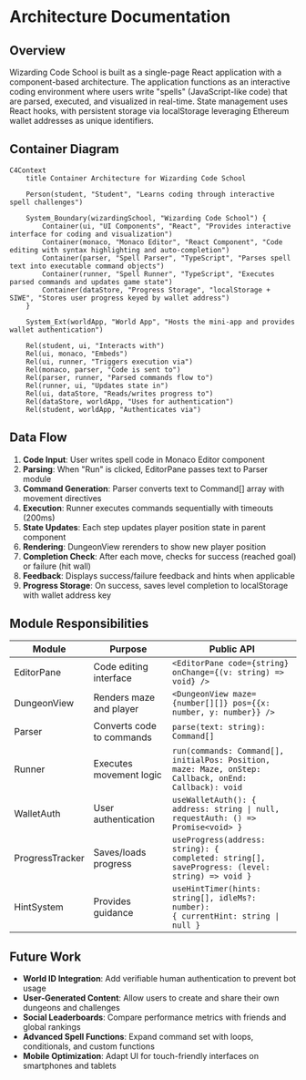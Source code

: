 # Architecture Documentation

## Overview

Wizarding Code School is built as a single-page React application with a
component-based architecture. The application functions as an interactive coding
environment where users write "spells" (JavaScript-like code) that are parsed,
executed, and visualized in real-time. State management uses React hooks, with
persistent storage via localStorage leveraging Ethereum wallet addresses as
unique identifiers.

## Container Diagram

```mermaid
C4Context
    title Container Architecture for Wizarding Code School

    Person(student, "Student", "Learns coding through interactive spell challenges")

    System_Boundary(wizardingSchool, "Wizarding Code School") {
        Container(ui, "UI Components", "React", "Provides interactive interface for coding and visualization")
        Container(monaco, "Monaco Editor", "React Component", "Code editing with syntax highlighting and auto-completion")
        Container(parser, "Spell Parser", "TypeScript", "Parses spell text into executable command objects")
        Container(runner, "Spell Runner", "TypeScript", "Executes parsed commands and updates game state")
        Container(dataStore, "Progress Storage", "localStorage + SIWE", "Stores user progress keyed by wallet address")
    }

    System_Ext(worldApp, "World App", "Hosts the mini-app and provides wallet authentication")

    Rel(student, ui, "Interacts with")
    Rel(ui, monaco, "Embeds")
    Rel(ui, runner, "Triggers execution via")
    Rel(monaco, parser, "Code is sent to")
    Rel(parser, runner, "Parsed commands flow to")
    Rel(runner, ui, "Updates state in")
    Rel(ui, dataStore, "Reads/writes progress to")
    Rel(dataStore, worldApp, "Uses for authentication")
    Rel(student, worldApp, "Authenticates via")
```

## Data Flow

1. **Code Input**: User writes spell code in Monaco Editor component
2. **Parsing**: When "Run" is clicked, EditorPane passes text to Parser module
3. **Command Generation**: Parser converts text to Command[] array with movement directives
4. **Execution**: Runner executes commands sequentially with timeouts (200ms)
5. **State Updates**: Each step updates player position state in parent component
6. **Rendering**: DungeonView rerenders to show new player position
7. **Completion Check**: After each move, checks for success (reached goal) or failure
   (hit wall)
8. **Feedback**: Displays success/failure feedback and hints when applicable
9. **Progress Storage**: On success, saves level completion to localStorage with wallet
   address key

## Module Responsibilities

| Module          | Purpose                   | Public API                                                                                                 |
| --------------- | ------------------------- | ---------------------------------------------------------------------------------------------------------- |
| EditorPane      | Code editing interface    | `<EditorPane code={string} onChange={(v: string) => void} />`                                              |
| DungeonView     | Renders maze and player   | `<DungeonView maze={number[][]} pos={{x: number, y: number}} />`                                           |
| Parser          | Converts code to commands | `parse(text: string): Command[]`                                                                           |
| Runner          | Executes movement logic   | `run(commands: Command[], initialPos: Position,`<br>`maze: Maze, onStep: Callback, onEnd: Callback): void` |
| WalletAuth      | User authentication       | `useWalletAuth(): {`<br>`address: string \| null, requestAuth: () => Promise<void> }`                      |
| ProgressTracker | Saves/loads progress      | `useProgress(address: string): {`<br>`completed: string[], saveProgress: (level: string) => void }`        |
| HintSystem      | Provides guidance         | `useHintTimer(hints: string[], idleMs?: number):`<br>`{ currentHint: string \| null }`                     |

## Future Work

- **World ID Integration**: Add verifiable human authentication to prevent bot usage
- **User-Generated Content**: Allow users to create and share their own dungeons and
  challenges
- **Social Leaderboards**: Compare performance metrics with friends and global rankings
- **Advanced Spell Functions**: Expand command set with loops, conditionals, and
  custom functions
- **Mobile Optimization**: Adapt UI for touch-friendly interfaces on smartphones and
  tablets
